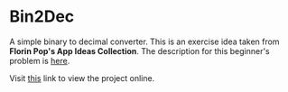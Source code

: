 # Bin2Dec
A simple binary to decimal converter. This is an exercise idea taken
from **Florin Pop's App Ideas Collection**. The description for this
beginner's problem is [here](https://github.com/florinpop17/app-ideas/blob/master/Projects/1-Beginner/Bin2Dec-App.md).

Visit [this](https://roguerre.github.io/bin_2_dec/) link to view the project online.